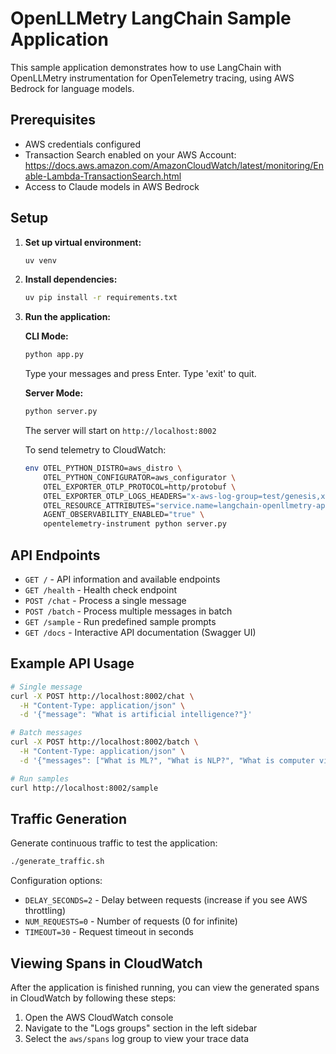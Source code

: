 # OpenLLMetry LangChain Sample Application

This sample application demonstrates how to use LangChain with OpenLLMetry instrumentation for OpenTelemetry tracing, using AWS Bedrock for language models.

## Prerequisites

- AWS credentials configured
- Transaction Search enabled on your AWS Account: https://docs.aws.amazon.com/AmazonCloudWatch/latest/monitoring/Enable-Lambda-TransactionSearch.html
- Access to Claude models in AWS Bedrock

## Setup

1. **Set up virtual environment:**
   ```bash
   uv venv
   ```

2. **Install dependencies:**
   ```bash
   uv pip install -r requirements.txt
   ```

3. **Run the application:**

   **CLI Mode:**
   ```bash
   python app.py
   ```
   Type your messages and press Enter. Type 'exit' to quit.

   **Server Mode:**
   ```bash
   python server.py
   ```
   The server will start on `http://localhost:8002`

   To send telemetry to CloudWatch:
   ```bash
   env OTEL_PYTHON_DISTRO=aws_distro \
       OTEL_PYTHON_CONFIGURATOR=aws_configurator \
       OTEL_EXPORTER_OTLP_PROTOCOL=http/protobuf \
       OTEL_EXPORTER_OTLP_LOGS_HEADERS="x-aws-log-group=test/genesis,x-aws-log-stream=default,x-aws-metric-namespace=genesis" \
       OTEL_RESOURCE_ATTRIBUTES="service.name=langchain-openllmetry-app" \
       AGENT_OBSERVABILITY_ENABLED="true" \
       opentelemetry-instrument python server.py
   ```

## API Endpoints

- `GET /` - API information and available endpoints
- `GET /health` - Health check endpoint
- `POST /chat` - Process a single message
- `POST /batch` - Process multiple messages in batch
- `GET /sample` - Run predefined sample prompts
- `GET /docs` - Interactive API documentation (Swagger UI)

## Example API Usage

```bash
# Single message
curl -X POST http://localhost:8002/chat \
  -H "Content-Type: application/json" \
  -d '{"message": "What is artificial intelligence?"}'

# Batch messages
curl -X POST http://localhost:8002/batch \
  -H "Content-Type: application/json" \
  -d '{"messages": ["What is ML?", "What is NLP?", "What is computer vision?"]}'

# Run samples
curl http://localhost:8002/sample
```

## Traffic Generation

Generate continuous traffic to test the application:
```bash
./generate_traffic.sh
```

Configuration options:
- `DELAY_SECONDS=2` - Delay between requests (increase if you see AWS throttling)
- `NUM_REQUESTS=0` - Number of requests (0 for infinite)
- `TIMEOUT=30` - Request timeout in seconds

## Viewing Spans in CloudWatch

After the application is finished running, you can view the generated spans in CloudWatch by following these steps:
1. Open the AWS CloudWatch console
2. Navigate to the "Logs groups" section in the left sidebar
3. Select the `aws/spans` log group to view your trace data